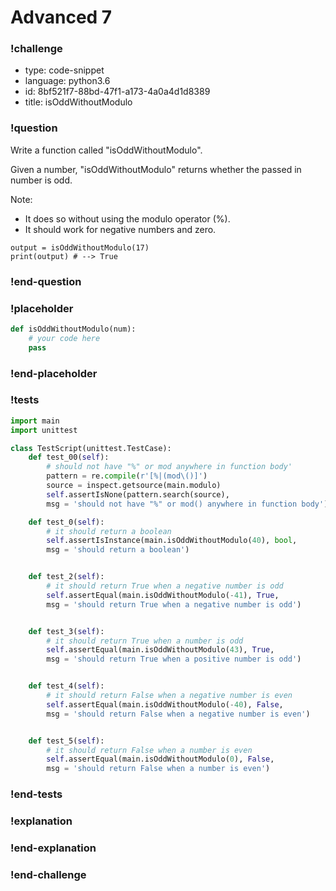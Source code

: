 # Advanced 7

### !challenge

* type: code-snippet
* language: python3.6
* id: 8bf521f7-88bd-47f1-a173-4a0a4d1d8389
* title: isOddWithoutModulo

### !question

Write a function called "isOddWithoutModulo".

Given a number, "isOddWithoutModulo" returns whether the passed in number is odd.

Note:
* It does so without using the modulo operator (%).
* It should work for negative numbers and zero.

```
output = isOddWithoutModulo(17)
print(output) # --> True
```

### !end-question

### !placeholder

```python
def isOddWithoutModulo(num):
    # your code here
    pass


```

### !end-placeholder

### !tests

```python
import main
import unittest

class TestScript(unittest.TestCase):
    def test_00(self):
        # should not have "%" or mod anywhere in function body'
        pattern = re.compile(r'[%|(mod\()]')
        source = inspect.getsource(main.modulo)
        self.assertIsNone(pattern.search(source),
        msg = 'should not have "%" or mod() anywhere in function body')

    def test_0(self):
        # it should return a boolean
        self.assertIsInstance(main.isOddWithoutModulo(40), bool,
        msg = 'should return a boolean')


    def test_2(self):
        # it should return True when a negative number is odd
        self.assertEqual(main.isOddWithoutModulo(-41), True,
        msg = 'should return True when a negative number is odd')


    def test_3(self):
        # it should return True when a number is odd
        self.assertEqual(main.isOddWithoutModulo(43), True,
        msg = 'should return True when a positive number is odd')


    def test_4(self):
        # it should return False when a negative number is even
        self.assertEqual(main.isOddWithoutModulo(-40), False,
        msg = 'should return False when a negative number is even')


    def test_5(self):
        # it should return False when a number is even
        self.assertEqual(main.isOddWithoutModulo(0), False,
        msg = 'should return False when a number is even')

```

### !end-tests

### !explanation

### !end-explanation

### !end-challenge
